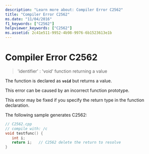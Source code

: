 ```yaml
---
description: "Learn more about: Compiler Error C2562"
title: "Compiler Error C2562"
ms.date: "11/04/2016"
f1_keywords: ["C2562"]
helpviewer_keywords: ["C2562"]
ms.assetid: 2c41e511-9952-4b98-9976-6b1523613e1b
---
```

# Compiler Error C2562

> 'identifier' : 'void' function returning a value

The function is declared as **`void`** but returns a value.

This error can be caused by an incorrect function prototype.

This error may be fixed if you specify the return type in the function declaration.

The following sample generates C2562:

```cpp
// C2562.cpp
// compile with: /c
void testfunc() {
   int i;
   return i;   // C2562 delete the return to resolve
}
```
